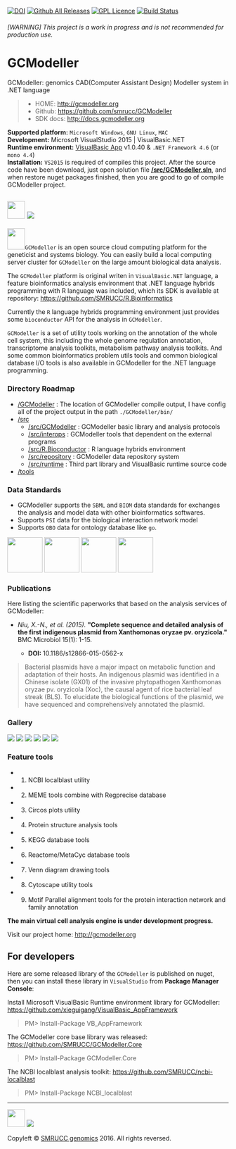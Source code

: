 [![DOI](https://zenodo.org/badge/48901128.svg)](https://zenodo.org/badge/latestdoi/48901128)
[![Github All Releases](https://img.shields.io/github/downloads/SMRUCC/GCModeller/total.svg?maxAge=2592000?style=flat-square)]()
[![GPL Licence](https://badges.frapsoft.com/os/gpl/gpl.svg?v=103)](https://opensource.org/licenses/GPL-3.0/)
[![Build Status](https://travis-ci.org/SMRUCC/GCModeller.svg?branch=master)](https://travis-ci.org/SMRUCC/GCModeller)

###### [WARNING] This project is a work in progress and is not recommended for production use.

# GCModeller
GCModeller: genomics CAD(Computer Assistant Design) Modeller system in .NET language

> + HOME: http://gcmodeller.org
> + Github: https://github.com/smrucc/GCModeller
> + SDK docs: http://docs.gcmodeller.org

**Supported platform:** ``Microsoft Windows``, ``GNU Linux``, ``MAC`` <br />
**Development:** Microsoft VisualStudio 2015 | VisualBasic.NET<br />
**Runtime environment:** [VisualBasic App](https://www.nuget.org/packages/VB_AppFramework/) v1.0.40 &amp; ``.NET Framework 4.6`` (or ``mono 4.4``)<br />
**Installation:** ``VS2015`` is required of compiles this project. After the source code have been download, just open solution file **[/src/GCModeller.sln](./src/GCModeller.sln)**, and when restore nuget packages finished, then you are good to go of compile GCModeller project.

<img src="./images/links/osi-certified.png" width="40px"/> ![](./images/links/github.ico)
---------------------------------------------------------------------------------------------------

<img src="http://gcmodeller.org/DNA.png" width=40 height=48 />``GCModeller`` is an open source cloud computing platform for the geneticist and systems biology. You can easily build a local computing server cluster for ``GCModeller`` on the large amount biological data analysis.

The ``GCModeller`` platform is original writen in ``VisualBasic.NET`` language, a feature bioinformatics analysis environment that .NET language hybrids programming with R language was included, which its SDK is available at repository:
https://github.com/SMRUCC/R.Bioinformatics

Currently the ``R`` language hybrids programming environment just provides some ``bioconductor`` API for the analysis in ``GCModeller``.

``GCModeller`` is a set of utility tools working on the annotation of the whole cell system, this including the whole genome regulation annotation, transcriptome analysis toolkits, metabolism pathway analysis toolkits. And some common bioinformatics problem utils tools and common biological database I/O tools is also available in GCModeller for the .NET language programming.

### Directory Roadmap
+ [/GCModeller](./GCModeller) : The location of GCModeller compile output, I have config all of the project output in the path ``./GCModeller/bin/``
+ [/src](./src)
	+ [/src/GCModeller](./src/GCModeller) : GCModeller basic library and analysis protocols
	+ [/src/interops](./src/interops) : GCModeller tools that dependent on the external programs
	+ [/src/R.Bioconductor](./src/R.Bioconductor) : R language hybrids environment
	+ [/src/repository](./src/repository) : GCModeller data repository system
	+ [/src/runtime](./src/runtime) : Third part library and VisualBasic runtime source code
+ [/tools](./tools)

### Data Standards
+ GCModeller supports the ``SBML`` and ``BIOM`` data standards for exchanges the analysis and model data with other bioinformatics softwares.
+ Supports ``PSI`` data for the biological interaction network model
+ Supports ``OBO`` data for ontology database like ``go``.

<a href="http://sbml.org/Main_Page"><img src="./src/GCModeller/models/images/sbml-logo-70.png" width=80></a> <a href="http://biom-format.org/"><img src="./src/GCModeller/models/images/biom-format.png" width=80></a> <a href="http://www.psidev.info/overview"><img src="./images/data_standards/PSI_logo_s.png" width=80></a> <a href="http://www.obofoundry.org/"><img src="./images/data_standards/foundrylogo.png" width=80></a>

### Publications

Here listing the scientific paperworks that based on the analysis services of GCModeller:

+ _Niu, X.-N., et al. (2015)._ **"Complete sequence and detailed analysis of the first indigenous plasmid from Xanthomonas oryzae pv. oryzicola."** BMC Microbiol 15(1): 1-15.

    + **DOI:** 10.1186/s12866-015-0562-x

> Bacterial plasmids have a major impact on metabolic function and adaptation of their hosts. An indigenous plasmid was identified in a Chinese isolate (GX01) of the invasive phytopathogen Xanthomonas oryzae pv. oryzicola (Xoc), the causal agent of rice bacterial leaf streak (BLS). To elucidate the biological functions of the plasmid, we have sequenced and comprehensively annotated the plasmid.

### Gallery

![](./2016-05-17.png)
![](./images/FUR-lightbox.png)
![](./images/Xanthomonas_oryzae_oryzicola_BLS256_uid16740-lightbox.png)
![](./images/pXOCGX01-lightbox.png)
![](./images/phenotypic-bTree-lightbox.png)
![](./images/pxocgx01_blastx-lightbox.png)

### Feature tools

*  1. NCBI localblast utility
*  2. MEME tools combine with Regprecise database
*  3. Circos plots utility
*  4. Protein structure analysis tools
*  5. KEGG database tools
*  6. Reactome/MetaCyc database tools
*  7. Venn diagram drawing tools
*  8. Cytoscape utility tools
*  9. Motif Parallel alignment tools for the protein interaction network and family annotation

**The main virtual cell analysis engine is under development progress.**

Visit our project home: http://gcmodeller.org

## For developers
Here are some released library of the ``GCModeller`` is published on nuget, then you can install these library in ``VisualStudio`` from **Package Manager Console**:

Install Microsoft VisualBasic Runtime environment library for GCModeller:
https://github.com/xieguigang/VisualBasic_AppFramework
>PM>  Install-Package VB_AppFramework

The GCModeller core base library was released:
https://github.com/SMRUCC/GCModeller.Core
>PM>  Install-Package GCModeller.Core

The NCBI localblast analysis toolkit:
https://github.com/SMRUCC/ncbi-localblast
>PM>  Install-Package NCBI_localblast

----------------------------------------------------------------------------------------------------
<img src="./images/links/osi-certified.png" width="40px"/> ![](./images/links/github.ico)

Copyleft &copy; [SMRUCC genomics](http://smrucc.org) 2016. All rights reversed.
